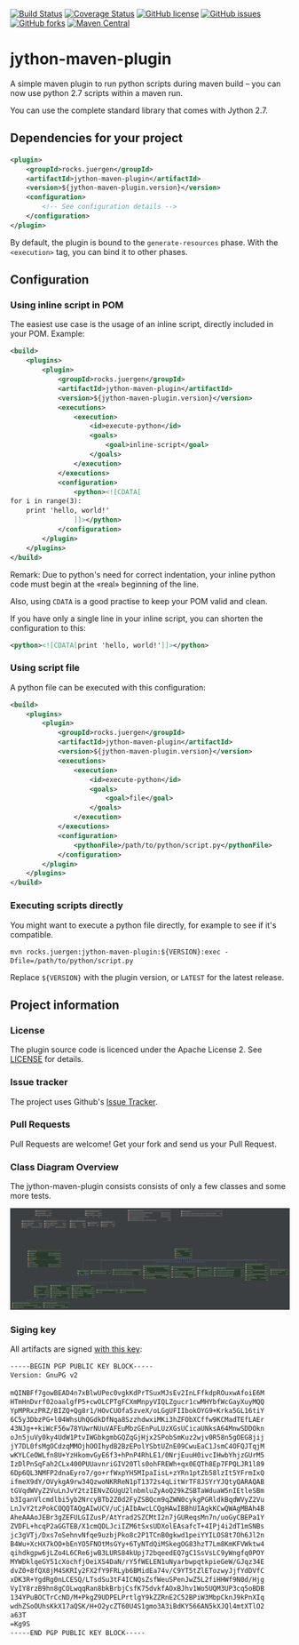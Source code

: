 [![Build Status](https://travis-ci.org/juergen-rocks/jython-maven-plugin.svg?branch=V_0)](https://travis-ci.org/juergen-rocks/jython-maven-plugin)
[![Coverage Status](https://coveralls.io/repos/github/juergen-rocks/jython-maven-plugin/badge.svg?branch=V_0)](https://coveralls.io/github/juergen-rocks/jython-maven-plugin?branch=master)
[![GitHub license](https://img.shields.io/badge/license-Apache%202-blue.svg)](https://raw.githubusercontent.com/juergen-rocks/jython-maven-plugin/V_0/LICENSE)
[![GitHub issues](https://img.shields.io/github/issues/juergen-rocks/jython-maven-plugin.svg)](https://github.com/juergen-rocks/jython-maven-plugin/issues)
[![GitHub forks](https://img.shields.io/github/forks/juergen-rocks/jython-maven-plugin.svg)](https://github.com/juergen-rocks/jython-maven-plugin/network)
[![Maven Central](https://img.shields.io/maven-central/v/rocks.juergen/jython-maven-plugin.svg?maxAge=3600)](http://search.maven.org/#search%7Cga%7C1%7Cg%3A%22rocks.juergen%22%20AND%20a%3A%22jython-maven-plugin%22)

# jython-maven-plugin

A simple maven plugin to run python scripts during maven build – you can now use python 2.7 scripts within a maven run.

You can use the complete standard library that comes with Jython 2.7.

## Dependencies for your project

```xml
<plugin>
    <groupId>rocks.juergen</groupId>
    <artifactId>jython-maven-plugin</artifactId>
    <version>${jython-maven-plugin.version}</version>
    <configuration>
        <!-- See configuration details -->    
    </configuration>
</plugin>
```

By default, the plugin is bound to the `generate-resources` phase. With the `<execution>` tag, you can bind it to other phases.

## Configuration

### Using inline script in POM

The easiest use case is the usage of an inline script, directly included in your POM. Example:

```xml
<build>
    <plugins>
        <plugin>
            <groupId>rocks.juergen</groupId>
            <artifactId>jython-maven-plugin</artifactId>
            <version>${jython-maven-plugin.version}</version>
            <executions>
                <execution>
                    <id>execute-python</id>
                    <goals>
                        <goal>inline-script</goal>
                    </goals>
                </execution>
            </executions>
            <configuration>
                <python><![CDATA[
for i in range(3):
    print 'hello, world!'
                ]]></python>    
            </configuration>        
        </plugin>
    </plugins>
</build>
```

Remark: Due to python's need for correct indentation, your inline python code must begin at the «real» beginning of the line.

Also, using `CDATA` is a good practise to keep your POM valid and clean.

If you have only a single line in your inline script, you can shorten the configuration to this:

```xml
<python><![CDATA[print 'hello, world!']]></python>
```

### Using script file

A python file can be executed with this configuration:

```xml
<build>
    <plugins>
        <plugin>
            <groupId>rocks.juergen</groupId>
            <artifactId>jython-maven-plugin</artifactId>
            <version>${jython-maven-plugin.version}</version>
            <executions>
                <execution>
                    <id>execute-python</id>
                    <goals>
                        <goal>file</goal>
                    </goals>
                </execution>
            </executions>
            <configuration>
                <pythonFile>/path/to/python/script.py</pythonFile>    
            </configuration>        
        </plugin>
    </plugins>
</build>
```

### Executing scripts directly

You might want to execute a python file directly, for example to see if it's compatible.

```text
mvn rocks.juergen:jython-maven-plugin:${VERSION}:exec -Dfile=/path/to/python/script.py
```

Replace `${VERSION}` with the plugin version, or `LATEST` for the latest release.

## Project information

### License

The plugin source code is licenced under the Apache License 2. See [LICENSE](./LICENSE) for details.

### Issue tracker

The project uses Github's [Issue Tracker](https://github.com/juergen-rocks/jython-maven-plugin/issues).

### Pull Requests

Pull Requests are welcome! Get your fork and send us your Pull Request.

### Class Diagram Overview

The jython-maven-plugin consists consists of only a few classes and some more tests.

[![Class Diagram](./doc/class-diagram.png)](./doc/class-diagram.png)

### Siging key

All artifacts are signed [with this key](./doc/juergen.rocks-signing-key.asc):

```text
-----BEGIN PGP PUBLIC KEY BLOCK-----
Version: GnuPG v2

mQINBFf7gowBEAD4n7xBlwUPec0vgkKdPrTSuxMJsEv2InLFfkdpROuxwAfoiE6M
HTmHnDvrf02oaalgfP5+cwOLCPTgFCXmMnpyVIQLZgucr1cwMHYbfWcGayXuyMQQ
YpMPRxzPRZ/BIZQ+Qg8r1/HOvCUOfa5zveX/oLGgUFIIbokOYG9+Krka5GL16tiY
6C5y3DbzPG+l04WhsUhQGdkDfNqa8SzzhdwxiMKi3hZFObXCffw9KCMadTEfLAEr
43NJg++kiWcF56w78YUwrNUuVAFEuMbzGEnPuLUzXGsUCicaUNksA64MnwSDDOkn
oJn5juVy0ky4UdW1PtvIWGbkgmbGQZqGjHjx2SPobSmKuz2wjv0R58n5gOEG8jij
jY7DL0fsMgOCdzqMMOjhOOIhydB2BzEPolYSbtUZnE09CwuEaC1JsmC4OFQJTqjM
wKYLCeOWLfn8U+YzHkomvGyE6f3+hPnP4RhLE1/0NrjEuuH0ivcIHwbYhjzGUrM5
IzDlPnSqFah2CLx400PUUavnriGIV20Tls0ohFREWh+qx0EQTh8Ep7FPQLJR1l89
6Dp6QL3NMFP2dnaEyro7/go+rfWxpYH5MIpaIisL+zYRn1ptZb58lzIt5YFrmIxQ
ifmeX9dY/OVykgA9rw34QzwoNKRReN1pT1372s4qLitWrTF8JSYrYJQtyQARAQAB
tGVqdWVyZ2VuLnJvY2tzIENvZGUgU2lnbmluZyAoQ29kZSBTaWduaW5nIEtleSBm
b3IganVlcmdlbi5yb2NrcyBTb2Z0d2FyZSBQcm9qZWN0cykgPGRldkBqdWVyZ2Vu
LnJvY2tzPokCOQQTAQgAIwUCV/uCjAIbAwcLCQgHAwIBBhUIAgkKCwQWAgMBAh4B
AheAAAoJEBr3gZEFULGIZusP/AtYrad2SZCMtI2n7jGUReqsMn7n/uoGyCBEPa1Y
ZVDFL+hcqP2aGGTEB/X1cmQDLJciIZM6tSxsUDXolEAsafcT+4IPj4i2dT1mSNBs
jc3gVTj/Dxs7oSehnvNfqe9uzbjPko8c2P1TCnB0gkwd1peiYYILOS8t7Oh6Jl2n
B4Wu+XcHX7kOO+bEnYO5FNOtMsGYy+6TyNTdQiMSkegOG83hzT7Lm8KmKFVWktw4
qihdkgpw6jLZo4L6CRe6jwB3LURS84kUpj72bqeedEQ7gC1SsVsLC9yWngfq0POY
MYWDklqeGY51cXochfjOeiXS4DaN/rY5fWELEN1uNyarbwpqtkpieGeW/GJqz34E
dvZ0+8fQX8jM4SKRIy2FX2fY9FRLyb6BMidEa74v/C9YT5tZlETozwyJjfYdDVfC
xDK3R+YgdRg0nLCESQ/LTsdSu3tF4ICNQsZsfWeuSPenJwZ5L2fiHHWf9N0d/Hjg
VyIY8rzB9hn8gCOLwqqRan8bkBrbjCsfK75dvkfAOxBJhv1Wo5UQM3UP3cq5oBDB
134YPuBOCTrCcND/M+PkgZ9UDPELPrtlgY9kZZRnE2C52BPiW3MbpCknJ9kPnXIq
wdhZSoOUhsKkX17aQSK/H+O2ycZT60U4S1gmo3A3iBdKY566AN5kXJQl4mtXTlO2
a63T
=Kg9S
-----END PGP PUBLIC KEY BLOCK-----
```
